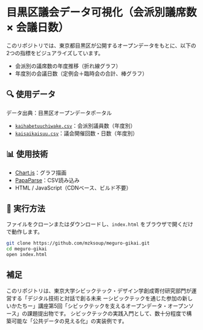 # 目黒区議会データ可視化（会派別議席数 × 会議日数）

このリポジトリでは、東京都目黒区が公開するオープンデータをもとに、以下の2つの指標をビジュアライズしています。

- 会派別の議席数の年度推移（折れ線グラフ）
- 年度別の会議日数（定例会＋臨時会の合計、棒グラフ）

## 🔍 使用データ

データ出典：目黒区オープンデータポータル  
- [`kaihabetuuchiwake.csv`](https://spec.api.metro.tokyo.lg.jp/spec/t131105d0000000213-34fa3c9405e6432c3afc06c6de7e253c-0)：会派別議員数（年度別）
- [`kaisaikaisuu.csv`](https://spec.api.metro.tokyo.lg.jp/spec/t131105d0000000231-021931c59689943f303f5f1cfd1d4b5b-0)：議会開催回数・日数（年度別）


## 📊 使用技術

- [Chart.js](https://www.chartjs.org/)：グラフ描画
- [PapaParse](https://www.papaparse.com/)：CSV読み込み
- HTML / JavaScript（CDNベース、ビルド不要）

## 🚀 実行方法

ファイルをクローンまたはダウンロードし、`index.html` をブラウザで開くだけで動作します。

```bash
git clone https://github.com/mzksoup/meguro-gikai.git
cd meguro-gikai
open index.html
```

## 補足
このリポジトリは、東京大学シビックテック・デザイン学創成寄付研究部門が運営する「デジタル技術と対話で創る未来 ーシビックテックを通じた参加の新しいかたちー」講座第5回「シビックテックを支えるオープンデータ・オープンソース」の課題提出物です。
シビックテックの実践入門として、数十分程度で構築可能な「公共データの見える化」の実装例です。
